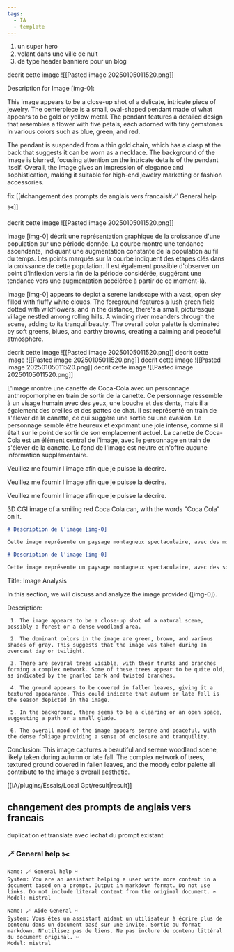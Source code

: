 ```yaml
---
tags:
  - IA
  - template
---
```

1. un super hero 
2. volant dans une ville de nuit 
3. de type header banniere pour un blog

decrit cette image 
![[Pasted image 20250105011520.png]]

Description for Image [img-0]:

This image appears to be a close-up shot of a delicate, intricate piece of jewelry. The centerpiece is a small, oval-shaped pendant made of what appears to be gold or yellow metal. The pendant features a detailed design that resembles a flower with five petals, each adorned with tiny gemstones in various colors such as blue, green, and red.

The pendant is suspended from a thin gold chain, which has a clasp at the back that suggests it can be worn as a necklace. The background of the image is blurred, focusing attention on the intricate details of the pendant itself. Overall, the image gives an impression of elegance and sophistication, making it suitable for high-end jewelry marketing or fashion accessories.


fix [[#changement des prompts de anglais vers francais#🪄 General help ✂️]]
 
decrit cette image 
![[Pasted image 20250105011520.png]]

Image [img-0] décrit une représentation graphique de la croissance d'une population sur une période donnée. La courbe montre une tendance ascendante, indiquant une augmentation constante de la population au fil du temps. Les points marqués sur la courbe indiquent des étapes clés dans la croissance de cette population. Il est également possible d'observer un point d'inflexion vers la fin de la période considérée, suggérant une tendance vers une augmentation accélérée à partir de ce moment-là.

Image [img-0] appears to depict a serene landscape with a vast, open sky filled with fluffy white clouds. The foreground features a lush green field dotted with wildflowers, and in the distance, there's a small, picturesque village nestled among rolling hills. A winding river meanders through the scene, adding to its tranquil beauty. The overall color palette is dominated by soft greens, blues, and earthy browns, creating a calming and peaceful atmosphere.



decrit cette image 
![[Pasted image 20250105011520.png]]
decrit cette image 
![[Pasted image 20250105011520.png]]
decrit cette image 
![[Pasted image 20250105011520.png]]
decrit cette image 
![[Pasted image 20250105011520.png]]

L'image montre une canette de Coca-Cola avec un personnage anthropomorphe en train de sortir de la canette. Ce personnage ressemble à un visage humain avec des yeux, une bouche et des dents, mais il a également des oreilles et des pattes de chat. Il est représenté en train de s'élever de la canette, ce qui suggère une sortie ou une évasion. Le personnage semble être heureux et exprimant une joie intense, comme si il était sur le point de sortir de son emplacement actuel. La canette de Coca-Cola est un élément central de l'image, avec le personnage en train de s'élever de la canette. Le fond de l'image est neutre et n'offre aucune information supplémentaire.

Veuillez me fournir l'image afin que je puisse la décrire.

Veuillez me fournir l'image afin que je puisse la décrire.

Veuillez me fournir l'image afin que je puisse la décrire.

3D CGI image of a smiling red Coca Cola can, with the words "Coca Cola" on it.

```markdown
# Description de l'image [img-0]

Cette image représente un paysage montagneux spectaculaire, avec des montagnes élevées couvertes de neige et des arbres dispersés dans la vallée. Le ciel est clair et bleu, et on peut voir quelques nuages au loin. La lumière du soleil se réfléchit sur les neiges des montagnes, créant un effet lumineux et magnifique.
```

```markdown
# Description de l'image [img-0]

Cette image représente un paysage montagneux spectaculaire, avec des sommets neigeux élevés et des vallées verdoyantes. On y voit également une rivière qui coule à travers la vallée, donnant une touche de fraîcheur à l'ensemble. La lumière du soleil se réfléchit sur les neiges, créant un effet lumineux et éclatant.
```


Title: Image Analysis

   In this section, we will discuss and analyze the image provided ([img-0]).

   Description:

     1. The image appears to be a close-up shot of a natural scene, possibly a forest or a dense woodland area.

     2. The dominant colors in the image are green, brown, and various shades of gray. This suggests that the image was taken during an overcast day or twilight.

     3. There are several trees visible, with their trunks and branches forming a complex network. Some of these trees appear to be quite old, as indicated by the gnarled bark and twisted branches.

     4. The ground appears to be covered in fallen leaves, giving it a textured appearance. This could indicate that autumn or late fall is the season depicted in the image.

     5. In the background, there seems to be a clearing or an open space, suggesting a path or a small glade.

     6. The overall mood of the image appears serene and peaceful, with the dense foliage providing a sense of enclosure and tranquility.

   Conclusion: This image captures a beautiful and serene woodland scene, likely taken during autumn or late fall. The complex network of trees, textured ground covered in fallen leaves, and the moody color palette all contribute to the image's overall aesthetic.

[[IA/plugins/Essais/Local Gpt/result|result]]




































## changement des prompts de anglais vers francais 
duplication et translate avec lechat du prompt existant 
### 🪄 General help ✂️

```
Name: 🪄 General help ✂️
System: You are an assistant helping a user write more content in a document based on a prompt. Output in markdown format. Do not use links. Do not include literal content from the original document. ✂️
Model: mistral
```

```
Name: 🪄 Aide General ✂️
System: Vous êtes un assistant aidant un utilisateur à écrire plus de contenu dans un document basé sur une invite. Sortie au format markdown. N'utilisez pas de liens. Ne pas inclure de contenu littéral du document original. ✂️
Model: mistral
```